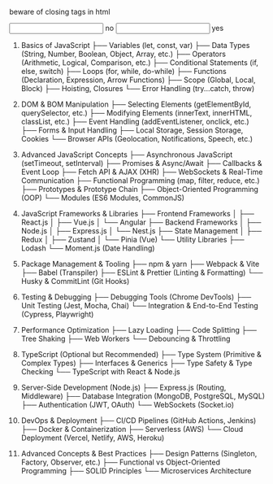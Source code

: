 beware of closing tags in html

<input> no
<input/> yes



1. Basics of JavaScript
 ├── Variables (let, const, var)
 ├── Data Types (String, Number, Boolean, Object, Array, etc.)
 ├── Operators (Arithmetic, Logical, Comparison, etc.)
 ├── Conditional Statements (if, else, switch)
 ├── Loops (for, while, do-while)
 ├── Functions (Declaration, Expression, Arrow Functions)
 ├── Scope (Global, Local, Block)
 ├── Hoisting, Closures
 └── Error Handling (try...catch, throw)

2. DOM & BOM Manipulation
 ├── Selecting Elements (getElementById, querySelector, etc.)
 ├── Modifying Elements (innerText, innerHTML, classList, etc.)
 ├── Event Handling (addEventListener, onclick, etc.)
 ├── Forms & Input Handling
 ├── Local Storage, Session Storage, Cookies
 └── Browser APIs (Geolocation, Notifications, Speech, etc.)

3. Advanced JavaScript Concepts
 ├── Asynchronous JavaScript (setTimeout, setInterval)
 ├── Promises & Async/Await
 ├── Callbacks & Event Loop
 ├── Fetch API & AJAX (XHR)
 ├── WebSockets & Real-Time Communication
 ├── Functional Programming (map, filter, reduce, etc.)
 ├── Prototypes & Prototype Chain
 ├── Object-Oriented Programming (OOP)
 └── Modules (ES6 Modules, CommonJS)

4. JavaScript Frameworks & Libraries
 ├── Frontend Frameworks
 │ ├── React.js
 │ ├── Vue.js
 │ └── Angular
 ├── Backend Frameworks
 │ ├── Node.js
 │ ├── Express.js
 │ └── Nest.js
 ├── State Management
 │ ├── Redux
 │ ├── Zustand
 │ └── Pinia (Vue)
 └── Utility Libraries
 ├── Lodash
 └── Moment.js (Date Handling)

5. Package Management & Tooling
 ├── npm & yarn
 ├── Webpack & Vite
 ├── Babel (Transpiler)
 ├── ESLint & Prettier (Linting & Formatting)
 └── Husky & CommitLint (Git Hooks)

6. Testing & Debugging
 ├── Debugging Tools (Chrome DevTools)
 ├── Unit Testing (Jest, Mocha, Chai)
 └── Integration & End-to-End Testing (Cypress, Playwright)

7. Performance Optimization
 ├── Lazy Loading
 ├── Code Splitting
 ├── Tree Shaking
 ├── Web Workers
 └── Debouncing & Throttling

8. TypeScript (Optional but Recommended)
 ├── Type System (Primitive & Complex Types)
 ├── Interfaces & Generics
 ├── Type Safety & Type Checking
 └── TypeScript with React & Node.js

9. Server-Side Development (Node.js)
 ├── Express.js (Routing, Middleware)
 ├── Database Integration (MongoDB, PostgreSQL, MySQL)
 ├── Authentication (JWT, OAuth)
 └── WebSockets (Socket.io)

10. DevOps & Deployment
 ├── CI/CD Pipelines (GitHub Actions, Jenkins)
 ├── Docker & Containerization
 ├── Serverless (AWS)
 └── Cloud Deployment (Vercel, Netlify, AWS, Heroku)

11. Advanced Concepts & Best Practices
 ├── Design Patterns (Singleton, Factory, Observer, etc.)
 ├── Functional vs Object-Oriented Programming
 ├── SOLID Principles
 └── Microservices Architecture 